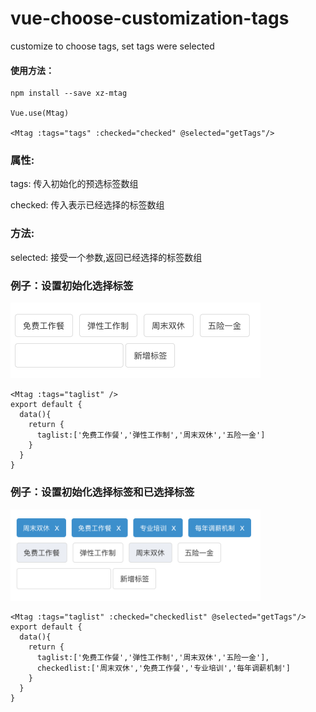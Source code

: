 # vue-choose-customization-tags
customize to choose tags, set tags were selected

#### 使用方法：
```
npm install --save xz-mtag

Vue.use(Mtag)

<Mtag :tags="tags" :checked="checked" @selected="getTags"/>
```

### 属性:
tags:
  传入初始化的预选标签数组
  
checked:
  传入表示已经选择的标签数组
  
### 方法:
selected:
  接受一个参数,返回已经选择的标签数组
  
### 例子：设置初始化选择标签  

<img src="https://github.com/coolHt/vue-choose-custom-tags/blob/master/exampleImg/example1.jpg" width="400"/>


```
<Mtag :tags="taglist" />
export default {
  data(){
    return {
      taglist:['免费工作餐','弹性工作制','周末双休','五险一金']
    }
  }
}
```
### 例子：设置初始化选择标签和已选择标签

<img src="https://github.com/coolHt/vue-choose-custom-tags/blob/master/exampleImg/example2.jpg" width="400"/>


```
<Mtag :tags="taglist" :checked="checkedlist" @selected="getTags"/>
export default {
  data(){
    return {
      taglist:['免费工作餐','弹性工作制','周末双休','五险一金'],
      checkedlist:['周末双休','免费工作餐','专业培训','每年调薪机制']
    }
  }
}
```
